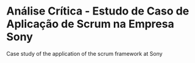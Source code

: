 # Análise Crítica - Estudo de Caso de Aplicação de Scrum na Empresa Sony
Case study of the application of the scrum framework at Sony

  
